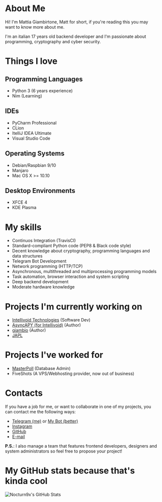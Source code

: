 # About Me

Hi! I'm Mattia Giambirtone, Matt for short, if you're reading this you may want to know more about me.

I'm an italian 17 years old backend developer and I'm passionate about programming, cryptography and cyber security.


# Things I love

## Programming Languages

- Python 3 (6 years experience)
- Nim (Learning)

## IDEs

- PyCharm Professional
- CLion
- ItelliJ IDEA Ultimate
- Visual Studio Code

## Operating Systems

- Debian/Raspbian 9/10
- Manjaro
- Mac OS X >= 10.10

## Desktop Environments

- XFCE 4
- KDE Plasma

# My skills

- Continuos Integration (TravisCI)
- Standard-compliant Python code (PEP8 & Black code style)
- Decent knowledge about cryptography, programming languages and data structures
- Telegram Bot Development
- Network programming (HTTP/TCP)
- Asynchronous, multithreaded and multiprocessing programming models
- Task automation, browser interaction and system scripting
- Deep backend development
- Moderate hardware knowledge

# Projects I'm currently working on

- [Intellivoid Technologies](https://intellivoid.net) (Software Dev)
- [AsyncAPY (for Intellivoid)](https://asyncapy.readthedocs.io) (Author)
- [giambio](https:github.com/nocturn9x/giambio) (Author)
- [JAPL](https://github.com/japl-lang/japl)

# Projects I've worked for

- [MasterPoll](https://telegram.me/MasterPoll) (Database Admin)
- FiveShots (A VPS/Webhosting provider, now out of business)

# Contacts

If you have a job for me, or want to collaborate in one of my projects, you can contact me the following ways:

- [Telegram (me)](https://t.me/nocturn9x) or [My Bot (better)](https://telegram.me/GiambyBot)
- [Instagram](https://instagram.com/_mattiagiamby_)
- [GitHub](https://github.com/nocturn9x)
- [E-mail](mailto:nocturn9x@intellivoid.net)


**P.S.**: I also manage a team that features frontend developers, designers and system administrators so feel free to propose your project!

# My GitHub stats because that's kinda cool

![Nocturn9x's GitHub Stats](https://github-readme-stats.vercel.app/api?username=nocturn9x)
